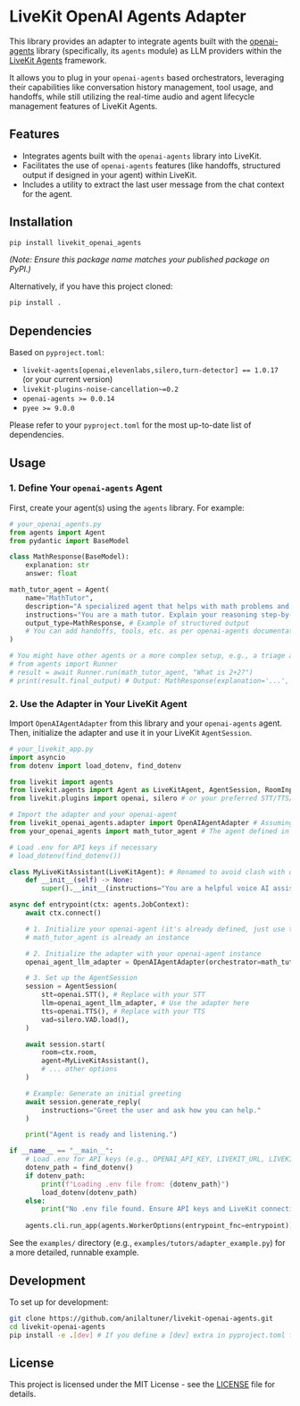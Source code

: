 # LiveKit OpenAI Agents Adapter

This library provides an adapter to integrate agents built with the [openai-agents](https://github.com/openai/openai-python) library (specifically, its `agents` module) as LLM providers within the [LiveKit Agents](https://github.com/livekit/agents) framework.

It allows you to plug in your `openai-agents` based orchestrators, leveraging their capabilities like conversation history management, tool usage, and handoffs, while still utilizing the real-time audio and agent lifecycle management features of LiveKit Agents.

## Features

- Integrates agents built with the `openai-agents` library into LiveKit.
- Facilitates the use of `openai-agents` features (like handoffs, structured output if designed in your agent) within LiveKit.
- Includes a utility to extract the last user message from the chat context for the agent.

## Installation

```bash
pip install livekit_openai_agents
```
*(Note: Ensure this package name matches your published package on PyPI.)*

Alternatively, if you have this project cloned:
```bash
pip install .
```

## Dependencies

Based on `pyproject.toml`:
- `livekit-agents[openai,elevenlabs,silero,turn-detector] == 1.0.17` (or your current version)
- `livekit-plugins-noise-cancellation~=0.2`
- `openai-agents >= 0.0.14`
- `pyee >= 9.0.0`

Please refer to your `pyproject.toml` for the most up-to-date list of dependencies.

## Usage

### 1. Define Your `openai-agents` Agent

First, create your agent(s) using the `agents` library. For example:

```python
# your_openai_agents.py
from agents import Agent
from pydantic import BaseModel

class MathResponse(BaseModel):
    explanation: str
    answer: float

math_tutor_agent = Agent(
    name="MathTutor",
    description="A specialized agent that helps with math problems and provides explanations.",
    instructions="You are a math tutor. Explain your reasoning step-by-step and provide the final answer.",
    output_type=MathResponse, # Example of structured output
    # You can add handoffs, tools, etc. as per openai-agents documentation
)

# You might have other agents or a more complex setup, e.g., a triage agent
# from agents import Runner
# result = await Runner.run(math_tutor_agent, "What is 2+2?")
# print(result.final_output) # Output: MathResponse(explanation='...', answer=4.0)
```

### 2. Use the Adapter in Your LiveKit Agent

Import `OpenAIAgentAdapter` from this library and your `openai-agents` agent. Then, initialize the adapter and use it in your LiveKit `AgentSession`.

```python
# your_livekit_app.py
import asyncio
from dotenv import load_dotenv, find_dotenv

from livekit import agents
from livekit.agents import Agent as LiveKitAgent, AgentSession, RoomInputOptions # Renamed to avoid clash
from livekit.plugins import openai, silero # or your preferred STT/TTS/VAD

# Import the adapter and your openai-agent
from livekit_openai_agents.adapter import OpenAIAgentAdapter # Assuming 'livekit_openai_agents' is the package name
from your_openai_agents import math_tutor_agent # The agent defined in step 1

# Load .env for API keys if necessary
# load_dotenv(find_dotenv())

class MyLiveKitAssistant(LiveKitAgent): # Renamed to avoid clash with openai-agents' Agent
    def __init__(self) -> None:
        super().__init__(instructions="You are a helpful voice AI assistant that can call specialized tutors.")

async def entrypoint(ctx: agents.JobContext):
    await ctx.connect()

    # 1. Initialize your openai-agent (it's already defined, just use the instance)
    # math_tutor_agent is already an instance

    # 2. Initialize the adapter with your openai-agent instance
    openai_agent_llm_adapter = OpenAIAgentAdapter(orchestrator=math_tutor_agent)

    # 3. Set up the AgentSession
    session = AgentSession(
        stt=openai.STT(), # Replace with your STT
        llm=openai_agent_llm_adapter, # Use the adapter here
        tts=openai.TTS(), # Replace with your TTS
        vad=silero.VAD.load(),
    )

    await session.start(
        room=ctx.room,
        agent=MyLiveKitAssistant(),
        # ... other options
    )

    # Example: Generate an initial greeting
    await session.generate_reply(
        instructions="Greet the user and ask how you can help."
    )

    print("Agent is ready and listening.")

if __name__ == "__main__":
    # Load .env for API keys (e.g., OPENAI_API_KEY, LIVEKIT_URL, LIVEKIT_API_KEY)
    dotenv_path = find_dotenv()
    if dotenv_path:
        print(f"Loading .env file from: {dotenv_path}")
        load_dotenv(dotenv_path)
    else:
        print("No .env file found. Ensure API keys and LiveKit connection info are set as environment variables.")
    
    agents.cli.run_app(agents.WorkerOptions(entrypoint_fnc=entrypoint))
```

See the `examples/` directory (e.g., `examples/tutors/adapter_example.py`) for a more detailed, runnable example.

## Development

To set up for development:
```bash
git clone https://github.com/anilaltuner/livekit-openai-agents.git
cd livekit-openai-agents
pip install -e .[dev] # If you define a [dev] extra in pyproject.toml for linters, etc.
```

## License

This project is licensed under the MIT License - see the [LICENSE](LICENSE) file for details. 